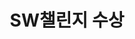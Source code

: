 ---
category: 'career'
careerType: 'prize'
startDate: 'Mar 2009'
title: 'SW챌린지 수상'
desc: 'Nodejs, Expressjs, Firebase'
---